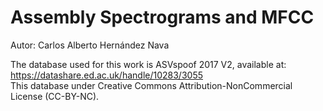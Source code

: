 # Assembly Spectrograms and MFCC

Autor: Carlos Alberto Hernández Nava  

The database used for this work is ASVspoof 2017 V2, available at: https://datashare.ed.ac.uk/handle/10283/3055  
This database under Creative Commons Attribution-NonCommercial License (CC-BY-NC).  


